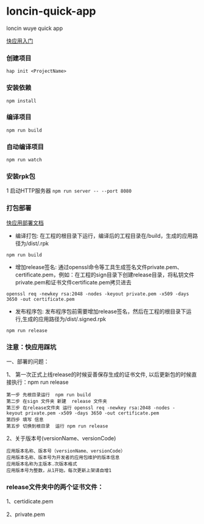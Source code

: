 # loncin-quick-app
loncin wuye quick app

[快应用入门](https://doc.quickapp.cn/)

### 创建项目
``` hap init <ProjectName> ```

### 安装依赖
``` npm install ```

### 编译项目
``` npm run build ```

### 自动编译项目
``` npm run watch ```

### 安装rpk包
1  启动HTTP服务器
``` npm run server -- --port 8080 ```

### 打包部署

[快应用部署文档](https://doc.quickapp.cn/tools/compiling-tools.html)

* 编译打包: 在工程的根目录下运行，编译后的工程目录在/build，生成的应用路径为/dist/.rpk

```
npm run build

```

* 增加release签名: 通过openssl命令等工具生成签名文件private.pem、certificate.pem，例如：在工程的sign目录下创建release目录，将私钥文件private.pem和证书文件certificate.pem拷贝进去

```
openssl req -newkey rsa:2048 -nodes -keyout private.pem -x509 -days 3650 -out certificate.pem

```

* 发布程序包: 发布程序包前需要增加release签名，然后在工程的根目录下运行,生成的应用路径为/dist/.signed.rpk

```
npm run release

```


### 注意：快应用踩坑

一、部署的问题：

1、 第一次正式上线release的时候妥善保存生成的证书文件, 以后更新包的时候直接执行：npm run release

```
第一步 先根目录运行  npm run build
第二步 在sign 文件夹 新建  release 文件夹
第三步 在release文件夹 运行 openssl req -newkey rsa:2048 -nodes -keyout private.pem -x509 -days 3650 -out certificate.pem
第四步 填写 信息
第五步 切换到根目录  运行 npm run release

```

2、关于版本号(versionName、versionCode)

```
应用版本名称、版本号（versionName、versionCode）
应用版本名称、版本号为开发者的应用包维护的版本信息
应用版本名称为主版本.次版本格式
应用版本号为整数，从1开始，每次更新上架请自增1
```


### release文件夹中的两个证书文件：

1、certidicate.pem

2、private.pem
